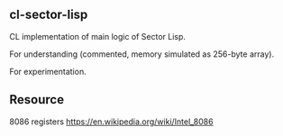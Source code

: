 ## cl-sector-lisp

CL implementation of main logic of Sector Lisp.

For understanding (commented, memory simulated as 256-byte array).

For experimentation.

## Resource

8086 registers https://en.wikipedia.org/wiki/Intel_8086
